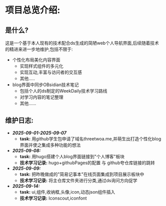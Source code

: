 # 项目总览介绍:

##  是什么?

   这是一个基于本人现有的技术配合ds生成的简陋web个人导航界面,后续随着技术的精进来进一步地维护,包括不限于:

   - 个性化布局美化内容界面
     - 实现样式组件的多元化
     - 实现互动,丰富与访问者的交互感
     - 其他…..
   - blog界面中同步OBsidian技术笔记
     - 包括个人的ds制定的WeekDaily技术学习路线
     - 对学习内容的笔记整理
     - 其他……

## 维护日志:

- ***2025-09-01-2025-09-07*** 
  -  **task:** 用github学生包申请了域名threetwoa.me,并萌生出打造个性化blog界面并使之集成多种功能的想法
- ***2025-09-08:***
  - **task:** 用hugo搭建个人blog界面链接到"个人博客"板块
  - **技术学习记录:** hugo+githubPages的配置 与 github夸仓库链接的跳转
- ***2025-09-09:*** 
  - **task:** 把昨晚做成的"简易记事本"在线页面集成到项目展示板块中
  - **技术学习记录:** 将主仓库文件夹进行分类,通过ds询问方向促学
- ***2025-09-14:*** 
  - **task:** ui,组件,收纳框,头像,icon,动态json组件插入
  - **技术学习记录:** Iconscout,iconfont
